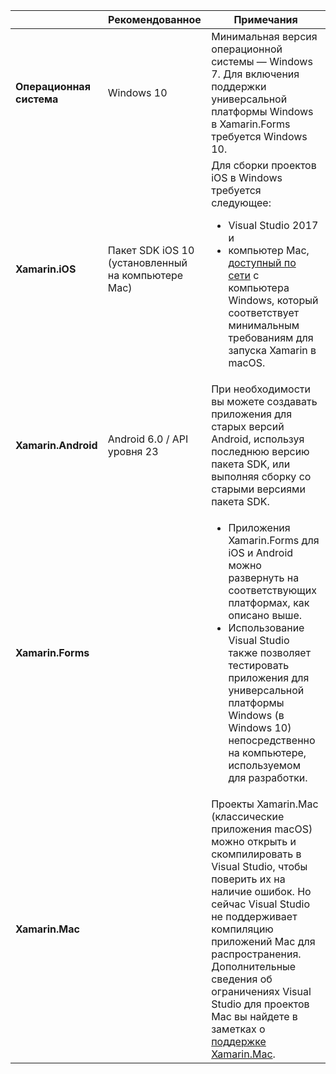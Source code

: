 ||Рекомендованное|Примечания|
|---|---|---|
|**Операционная система**|Windows 10|Минимальная версия операционной системы — Windows 7. Для включения поддержки универсальной платформы Windows в Xamarin.Forms требуется Windows 10.
|**Xamarin.iOS**|Пакет SDK iOS 10 (установленный на компьютере Mac)|Для сборки проектов iOS в Windows требуется следующее:<ul><li>Visual Studio 2017 и</li><li>компьютер Mac, <a href="~/ios/get-started/installation/windows/connecting-to-mac/index.md">доступный по сети</a> с компьютера Windows, который соответствует минимальным требованиям для запуска Xamarin в macOS.</li></ul>|
|**Xamarin.Android**|Android 6.0 / API уровня 23|При необходимости вы можете создавать приложения для старых версий Android, используя последнюю версию пакета SDK, или выполняя сборку со старыми версиями пакета SDK.|
|**Xamarin.Forms**||<ul><li>Приложения Xamarin.Forms для iOS и Android можно развернуть на соответствующих платформах, как описано выше.</li><li>Использование Visual Studio также позволяет тестировать приложения для универсальной платформы Windows (в Windows 10) непосредственно на компьютере, используемом для разработки.</li></ul>|
|**Xamarin.Mac**||Проекты Xamarin.Mac (классические приложения macOS) можно открыть и скомпилировать в Visual Studio, чтобы поверить их на наличие ошибок. Но сейчас Visual Studio не поддерживает компиляцию приложений Mac для распространения. Дополнительные сведения об ограничениях Visual Studio для проектов Mac вы найдете в заметках о <a href="https://developer.xamarin.com/releases/vs/xamarin.vs_4/xamarin.vs_4.2/#Xamarin.Mac_minimum_support.">поддержке Xamarin.Mac</a>.|
